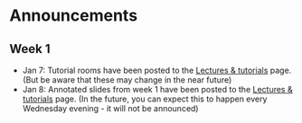# Announcements

## Week 1
* Jan 7: Tutorial rooms have been posted to the [Lectures & tutorials](../lectures_and_tutorials) page. (But be aware that these may change in the near future)
* Jan 8: Annotated slides from week 1 have been posted to the [Lectures & tutorials](../lectures_and_tutorials) page. (In the future, you can expect this to happen every Wednesday evening - it will not be announced)
